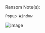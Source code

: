 Ransom Note(s): 
```
Popup Window
```
![image](https://github.com/user-attachments/assets/3794f4fc-5d92-4ca0-9bfe-a1456596b9ff)
